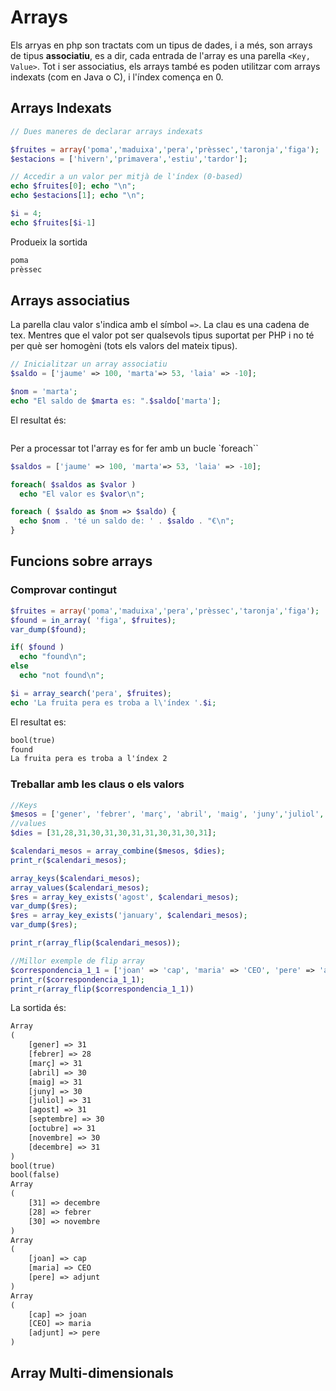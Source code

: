 # Arrays

Els arryas en php son tractats com un tipus de dades, i a més, son arrays de tipus **associatiu**, es a dir, cada entrada de l'array es una parella `<Key, Value>`. Tot i ser associatius, els arrays també es poden utilitzar com arrays indexats (com en Java o C), i l'índex comença en 0.

## Arrays Indexats

```php {.line-numbers}
// Dues maneres de declarar arrays indexats

$fruites = array('poma','maduixa','pera','prèssec','taronja','figa');
$estacions = ['hivern','primavera','estiu','tardor'];

// Accedir a un valor per mitjà de l'índex (0-based)
echo $fruites[0]; echo "\n";
echo $estacions[1]; echo "\n";

$i = 4;
echo $fruites[$i-1]
```
Produeix la sortida

```txt
poma
prèssec
```

## Arrays associatius
La parella clau valor s'indica amb el símbol `=>`. La clau es una cadena de tex. Mentres que el valor pot ser qualsevols tipus suportat per PHP i no té per què ser homogèni (tots els valors del mateix tipus).

```php
// Inicialitzar un array associatiu
$saldo = ['jaume' => 100, 'marta'=> 53, 'laia' => -10];

$nom = 'marta';
echo "El saldo de $marta es: ".$saldo['marta'];
```
El resultat és:

```txt

```


Per a processar tot l'array es for fer amb un bucle `foreach``

```php
$saldos = ['jaume' => 100, 'marta'=> 53, 'laia' => -10];

foreach( $saldos as $valor )
  echo "El valor es $valor\n";

foreach ( $saldo as $nom => $saldo) {
  echo $nom . 'té un saldo de: ' . $saldo . "€\n";
}
```
## Funcions sobre arrays

### Comprovar contingut

```php
$fruites = array('poma','maduixa','pera','prèssec','taronja','figa');
$found = in_array( 'figa', $fruites); 
var_dump($found);

if( $found )
  echo "found\n";
else
  echo "not found\n";

$i = array_search('pera', $fruites);
echo 'La fruita pera es troba a l\'índex '.$i;
```
El resultat es:

```txt
bool(true)
found
La fruita pera es troba a l'índex 2
```


### Treballar amb les claus o els valors
 ```php
//Keys
$mesos = ['gener', 'febrer', 'març', 'abril', 'maig', 'juny','juliol','agost','septembre','octubre','novembre','decembre'];
//values
$dies = [31,28,31,30,31,30,31,31,30,31,30,31];

$calendari_mesos = array_combine($mesos, $dies);
print_r($calendari_mesos);

array_keys($calendari_mesos);
array_values($calendari_mesos);
$res = array_key_exists('agost', $calendari_mesos);
var_dump($res);
$res = array_key_exists('january', $calendari_mesos);
var_dump($res);

print_r(array_flip($calendari_mesos));

//Millor exemple de flip array
$correspondencia_1_1 = ['joan' => 'cap', 'maria' => 'CEO', 'pere' => 'adjunt'];
print_r($correspondencia_1_1);
print_r(array_flip($correspondencia_1_1))
```

La sortida és:
```txt
Array
(
    [gener] => 31
    [febrer] => 28
    [març] => 31
    [abril] => 30
    [maig] => 31
    [juny] => 30
    [juliol] => 31
    [agost] => 31
    [septembre] => 30
    [octubre] => 31
    [novembre] => 30
    [decembre] => 31
)
bool(true)
bool(false)
Array
(
    [31] => decembre
    [28] => febrer
    [30] => novembre
)
Array
(
    [joan] => cap
    [maria] => CEO
    [pere] => adjunt
)
Array
(
    [cap] => joan
    [CEO] => maria
    [adjunt] => pere
)
```

## Array Multi-dimensionals
